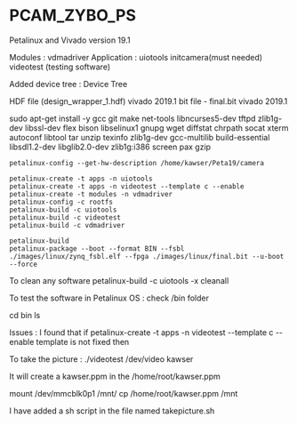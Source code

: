 # PCAM_ZYBO_PS

Petalinux and Vivado version 19.1 



Modules : 
vdmadriver 
Application : 
uiotools
initcamera(must needed)
videotest (testing software)


Added device tree : 
Device Tree 

HDF file (design_wrapper_1.hdf) vivado 2019.1 
bit file - final.bit vivado 2019.1 


sudo apt-get install -y gcc git make net-tools libncurses5-dev tftpd zlib1g-dev libssl-dev
flex bison libselinux1 gnupg wget diffstat chrpath socat xterm autoconf libtool tar unzip
texinfo zlib1g-dev gcc-multilib build-essential libsdl1.2-dev libglib2.0-dev zlib1g:i386
screen pax gzip
```
petalinux-config --get-hw-description /home/kawser/Peta19/camera 

petalinux-create -t apps -n uiotools
petalinux-create -t apps -n videotest --template c --enable
petalinux-create -t modules -n vdmadriver
petalinux-config -c rootfs
petalinux-build -c uiotools 
petalinux-build -c videotest 
petalinux-build -c vdmadriver

petalinux-build 
petalinux-package --boot --format BIN --fsbl ./images/linux/zynq_fsbl.elf --fpga ./images/linux/final.bit --u-boot --force
```

To clean any software 
petalinux-build -c uiotools -x cleanall 

To test the software in Petalinux OS : 
check /bin folder 

cd bin 
ls 



Issues : 
I found that if petalinux-create -t apps -n videotest --template c --enable template is not fixed then 
 
 
 To take the picture : 
 ./videotest /dev/video kawser
 
 It will create a kawser.ppm in the /home/root/kawser.ppm
 
 mount /dev/mmcblk0p1 /mnt/ 
 cp /home/root/kawser.ppm /mnt
 
 I have added a sh script in the file named takepicture.sh 
 
 
